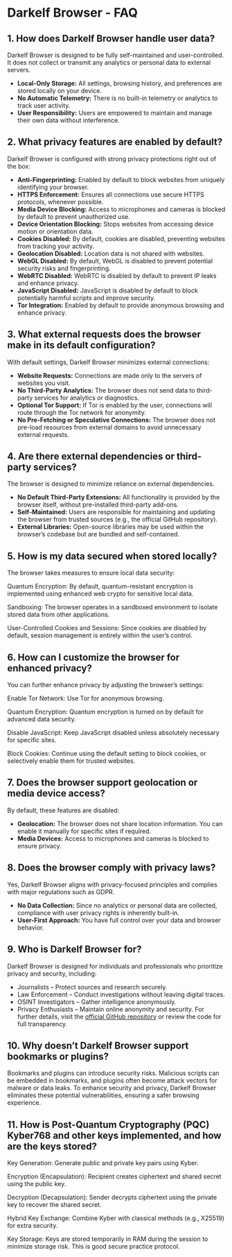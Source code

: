 # Darkelf Browser - FAQ

## 1. How does Darkelf Browser handle user data?
Darkelf Browser is designed to be fully self-maintained and user-controlled. It does not collect or transmit any analytics or personal data to external servers.  
- **Local-Only Storage:** All settings, browsing history, and preferences are stored locally on your device.  
- **No Automatic Telemetry:** There is no built-in telemetry or analytics to track user activity.  
- **User Responsibility:** Users are empowered to maintain and manage their own data without interference.

## 2. What privacy features are enabled by default?
Darkelf Browser is configured with strong privacy protections right out of the box:
- **Anti-Fingerprinting:** Enabled by default to block websites from uniquely identifying your browser.
- **HTTPS Enforcement:** Ensures all connections use secure HTTPS protocols, whenever possible.
- **Media Device Blocking:** Access to microphones and cameras is blocked by default to prevent unauthorized use.
- **Device Orientation Blocking:** Stops websites from accessing device motion or orientation data.
- **Cookies Disabled:** By default, cookies are disabled, preventing websites from tracking your activity.
- **Geolocation Disabled:** Location data is not shared with websites.
- **WebGL Disabled:** By default, WebGL is disabled to prevent potential security risks and fingerprinting.
- **WebRTC Disabled:** WebRTC is disabled by default to prevent IP leaks and enhance privacy.
- **JavaScript Disabled:** JavaScript is disabled by default to block potentially harmful scripts and improve security.
- **Tor Integration:** Enabled by default to provide anonymous browsing and enhance privacy.

## 3. What external requests does the browser make in its default configuration?
With default settings, Darkelf Browser minimizes external connections:  
- **Website Requests:** Connections are made only to the servers of websites you visit.  
- **No Third-Party Analytics:** The browser does not send data to third-party services for analytics or diagnostics.  
- **Optional Tor Support:** If Tor is enabled by the user, connections will route through the Tor network for anonymity.  
- **No Pre-Fetching or Speculative Connections:** The browser does not pre-load resources from external domains to avoid unnecessary external requests.

## 4. Are there external dependencies or third-party services?
The browser is designed to minimize reliance on external dependencies.  
- **No Default Third-Party Extensions:** All functionality is provided by the browser itself, without pre-installed third-party add-ons.  
- **Self-Maintained:** Users are responsible for maintaining and updating the browser from trusted sources (e.g., the official GitHub repository).  
- **External Libraries:** Open-source libraries may be used within the browser’s codebase but are bundled and self-contained.  

## 5. How is my data secured when stored locally?
The browser takes measures to ensure local data security:

Quantum Encryption: By default, quantum-resistant encryption is implemented using enhanced web crypto for sensitive local data.

Sandboxing: The browser operates in a sandboxed environment to isolate stored data from other applications.

User-Controlled Cookies and Sessions: Since cookies are disabled by default, session management is entirely within the user’s control.

## 6. How can I customize the browser for enhanced privacy?
You can further enhance privacy by adjusting the browser’s settings:

Enable Tor Network: Use Tor for anonymous browsing.

Quantum Encryption: Quantum encryption is turned on by default for advanced data security.

Disable JavaScript: Keep JavaScript disabled unless absolutely necessary for specific sites.

Block Cookies: Continue using the default setting to block cookies, or selectively enable them for trusted websites.

## 7. Does the browser support geolocation or media device access?
By default, these features are disabled:  
- **Geolocation:** The browser does not share location information. You can enable it manually for specific sites if required.  
- **Media Devices:** Access to microphones and cameras is blocked to ensure privacy.  

## 8. Does the browser comply with privacy laws?
Yes, Darkelf Browser aligns with privacy-focused principles and complies with major regulations such as GDPR.  
- **No Data Collection:** Since no analytics or personal data are collected, compliance with user privacy rights is inherently built-in.  
- **User-First Approach:** You have full control over your data and browser behavior.  

## 9. Who is Darkelf Browser for?
Darkelf Browser is designed for individuals and professionals who prioritize privacy and security, including:
- Journalists – Protect sources and research securely.
- Law Enforcement – Conduct investigations without leaving digital traces.
- OSINT Investigators – Gather intelligence anonymously.
- Privacy Enthusiasts – Maintain online anonymity and security.
For further details, visit the [official GitHub repository](https://github.com/Darkelf2024/Darkelf-Browser) or review the code for full transparency.

## 10. Why doesn’t Darkelf Browser support bookmarks or plugins?

Bookmarks and plugins can introduce security risks. Malicious scripts can be embedded in bookmarks, and plugins often become attack vectors for malware or data leaks. To enhance security and privacy, Darkelf Browser eliminates these potential vulnerabilities, ensuring a safer browsing experience.

## 11. How is Post-Quantum Cryptography (PQC) Kyber768 and other keys implemented, and how are the keys stored?

Key Generation: Generate public and private key pairs using Kyber.

Encryption (Encapsulation): Recipient creates ciphertext and shared secret using the public key.

Decryption (Decapsulation): Sender decrypts ciphertext using the private key to recover the shared secret.

Hybrid Key Exchange: Combine Kyber with classical methods (e.g., X25519) for extra security.

Key Storage: Keys are stored temporarily in RAM during the session to minimize storage risk. This is good secure practice protocol.
